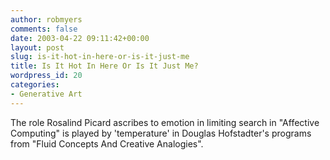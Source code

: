 ```yaml
---
author: robmyers
comments: false
date: 2003-04-22 09:11:42+00:00
layout: post
slug: is-it-hot-in-here-or-is-it-just-me
title: Is It Hot In Here Or Is It Just Me?
wordpress_id: 20
categories:
- Generative Art
---
```


The role Rosalind Picard ascribes to emotion in limiting search in "Affective Computing" is played by 'temperature' in Douglas Hofstadter's programs from "Fluid Concepts And Creative Analogies". 

  


